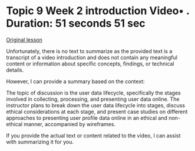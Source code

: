 # Topic 9 Week 2 introduction Video• . Duration: 51 seconds 51 sec

[Original lesson](https://www.coursera.org/learn/uol-web-development/lecture/vpSL6/topic-9-week-2-introduction)

Unfortunately, there is no text to summarize as the provided text is a transcript of a video introduction and does not contain any meaningful content or information about specific concepts, findings, or technical details.

However, I can provide a summary based on the context:

The topic of discussion is the user data lifecycle, specifically the stages involved in collecting, processing, and presenting user data online. The instructor plans to break down the user data lifecycle into stages, discuss ethical considerations at each stage, and present case studies on different approaches to presenting user profile data online in an ethical and non-ethical manner, accompanied by wireframes.

If you provide the actual text or content related to the video, I can assist with summarizing it for you.

